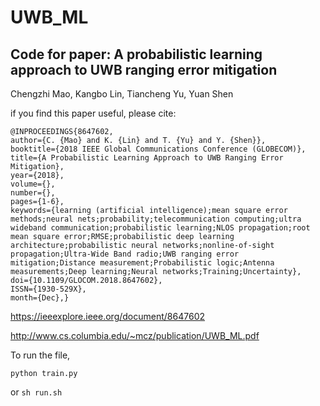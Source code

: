 # UWB_ML

## Code for paper: A probabilistic learning approach to UWB ranging error mitigation

Chengzhi Mao, Kangbo Lin, Tiancheng Yu, Yuan Shen

if you find this paper useful, please cite:

```
@INPROCEEDINGS{8647602,
author={C. {Mao} and K. {Lin} and T. {Yu} and Y. {Shen}},
booktitle={2018 IEEE Global Communications Conference (GLOBECOM)},
title={A Probabilistic Learning Approach to UWB Ranging Error Mitigation},
year={2018},
volume={},
number={},
pages={1-6},
keywords={learning (artificial intelligence);mean square error methods;neural nets;probability;telecommunication computing;ultra wideband communication;probabilistic learning;NLOS propagation;root mean square error;RMSE;probabilistic deep learning architecture;probabilistic neural networks;nonline-of-sight propagation;Ultra-Wide Band radio;UWB ranging error mitigation;Distance measurement;Probabilistic logic;Antenna measurements;Deep learning;Neural networks;Training;Uncertainty},
doi={10.1109/GLOCOM.2018.8647602},
ISSN={1930-529X},
month={Dec},}
```

https://ieeexplore.ieee.org/document/8647602

http://www.cs.columbia.edu/~mcz/publication/UWB_ML.pdf

To run the file, 

`python train.py`

or 
`sh run.sh`

